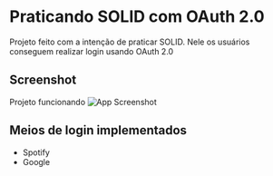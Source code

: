 
# Praticando SOLID com OAuth 2.0

Projeto feito com a intenção de praticar SOLID. Nele os usuários
conseguem realizar login usando OAuth 2.0
## Screenshot
Projeto funcionando
![App Screenshot](https://i.imgur.com/FPRbyRB.gif)


## Meios de login implementados

- Spotify
- Google
